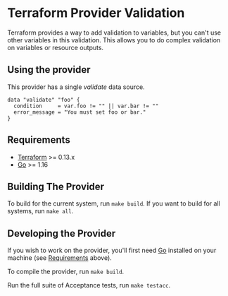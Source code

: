 # Terraform Provider Validation

Terraform provides a way to add validation to variables, but you can't use other
variables in this validation. This allows you to do complex validation on variables
or resource outputs.

## Using the provider

This provider has a single _validate_ data source.

```hcl
data "validate" "foo" {
  condition     = var.foo != "" || var.bar != ""
  error_message = "You must set foo or bar."
}
```

## Requirements

* [Terraform](https://www.terraform.io/downloads.html) >= 0.13.x
* [Go](https://golang.org/doc/install) >= 1.16

## Building The Provider

To build for the current system, run `make build`. If you want to build for all
systems, run `make all`.

## Developing the Provider

If you wish to work on the provider, you'll first need [Go](http://www.golang.org)
installed on your machine (see [Requirements](#requirements) above).

To compile the provider, run `make build`.

Run the full suite of Acceptance tests, run `make testacc`.
